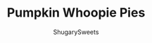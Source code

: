 ---
layout: ../../layouts/MarkdownPostLayout.astro
title: Pumpkin Whoopie Pies
author: ShugarySweets
pubDate: 2020-11-17
description: "These soft Pumpkin Whoopie Pies are filled with a cream cheese icing that makes them irresistible. Best of all, you don&#x27;t need any special equipment!"
image_url: https://www.shugarysweets.com/wp-content/uploads/2021/09/pumpkin-whoopie-pies-facebook.jpg
tags: ["Cookies","American"]
calories: 387
protein: 3
carbohydrates: 59
fats: 16
fiber: 1
ingredients: ["1 cup light brown sugar, packed","1 cup granulated sugar","1 cup vegetable oil","1 can (15oz) pure pumpkin","2 large eggs","1 teaspoon vanilla extract","3 1/2 cups all-purpose flour","1 teaspoon baking soda","1 teaspoon baking powder","1 Tablespoon cinnamon","1/2 teaspoon ground ginger","1/2 teaspoon ground nutmeg","1/4 teaspoon ground cloves","1/2 teaspoon kosher salt","1 pkg (8oz) cream cheese, softened","1/3 cup butter, softened","4 cups powdered sugar","3 Tablespoons heavy cream"]
serves: 20
time: "30 minutes"
prepTime: "15 minutes"
instructions: ["Preheat oven to 350 degrees F. Line a cookie sheet with parchment paper.","In large mixing bowl, mix all ingredients for whoopie pies until blended.","Spoon batter into a large ziploc bag. Snip of corner of bag. Pipe circles of filling, using a spiral rotation, onto a parchment paper lined baking sheet (my circles were about 2 1/2 inch). Bake in a 350 degree oven for 12-15 minutes. Remove and cool.","When completely cooled, make the filling. Beat cream cheese and butter for 3 minutes in mixer.","Add powdered sugar and heavy cream. Beat an additional 3 minutes until fluffy. Add more cream if necessary.","Scoop tablespoons of filling onto one whoopie pie and top it with a matching sized cookie."]
nutrition: ["387 calories","59 grams carbohydrates","31 milligrams cholesterol","16 grams fat","1 grams fiber","3 grams protein","4 grams saturated fat","164 grams sodium","41 grams sugar","0 grams trans fat","11 grams unsaturated fat"]
---